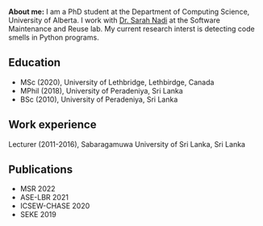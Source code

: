 **About me:** I am a PhD student at the Department of Computing Science, University of Alberta. I work with [Dr. Sarah Nadi](sarahnadi.org) at the Software Maintenance and Reuse lab. My current research interst is detecting code smells in Python programs.

## Education
* MSc (2020), University of Lethbridge, Lethbirdge, Canada
* MPhil (2018), University of Peradeniya, Sri Lanka
* BSc (2010), University of Peradeniya, Sri Lanka

## Work experience
Lecturer (2011-2016), Sabaragamuwa University of Sri Lanka, Sri Lanka

## Publications
* MSR 2022
* ASE-LBR 2021
* ICSEW-CHASE 2020
* SEKE 2019 

